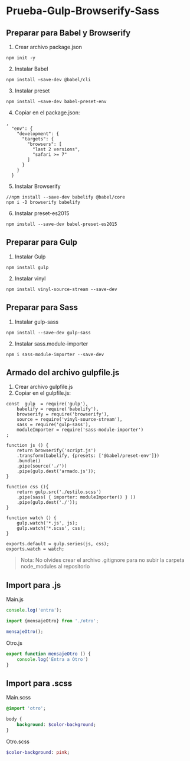 # Prueba-Gulp-Browserify-Sass

## Preparar para Babel y Browserify 
1. Crear archivo package.json
```scritpshell
npm init -y
```
2. Instalar Babel
```scritpshell
npm install –save-dev @babel/cli
```
3. Instalar preset
```scritpshell
npm install –save-dev babel-preset-env
```
4. Copiar en el package.json:
```scritpshell
,
  "env": {
    "development": {
      "targets": {
        "browsers": [
          "last 2 versions",
          "safari >= 7"
        ]
      }
    }
  }
  ```
5. Instalar Browserify
```scritpshell
//npm install --save-dev babelify @babel/core
npm i -D browserify babelify
```
6. Instalar preset-es2015
```scritpshell
npm install --save-dev babel-preset-es2015 
```

## Preparar para Gulp 
1. Instalar Gulp
```scritpshell
npm install gulp
```
2. Instalar vinyl
```scritpshell
npm install vinyl-source-stream --save-dev
```

## Preparar para Sass 
1. Instalar gulp-sass
```scritpshell
npm install --save-dev gulp-sass 
```
2. Instalar sass.module-importer
```scritpshell
npm i sass-module-importer --save-dev
```

## Armado del archivo gulpfile.js 
1. Crear archivo gulpfile.js
2. Copiar en el gulpfile.js:
```javascritp
const  gulp  = require('gulp'),
    babelify = require('babelify'),
    browserify = require('browserify'),
    source = require('vinyl-source-stream'),
    sass = require('gulp-sass'),
    moduleImporter = require('sass-module-importer')
; 

function js () {
    return browserify('script.js')
    .transform(babelify, {presets: ['@babel/preset-env']})
    .bundle()
    .pipe(source('./'))
    .pipe(gulp.dest('armado.js'));
}

function css (){
    return gulp.src('./estilo.scss')
    .pipe(sass( { importer: moduleImporter() } ))
    .pipe(gulp.dest('./'));
}

function watch () {
    gulp.watch('*.js', js); 
    gulp.watch('*.scss', css);
}

exports.default = gulp.series(js, css);
exports.watch = watch;
```

> Nota: No olvides crear el archivo .gitignore para no subir la carpeta node_modules al repositorio 

## Import para .js
Main.js
```javascript
console.log('entra');

import {mensajeOtro} from './otro';

mensajeOtro();
```
Otro.js
```javascript
export function mensajeOtro () {
    console.log('Entra a Otro') 
}
```

## Import para .scss 
Main.scss
```sass
@import 'otro';

body {
    background: $color-background;
}
```
Otro.scss
```sass
$color-background: pink;
```
